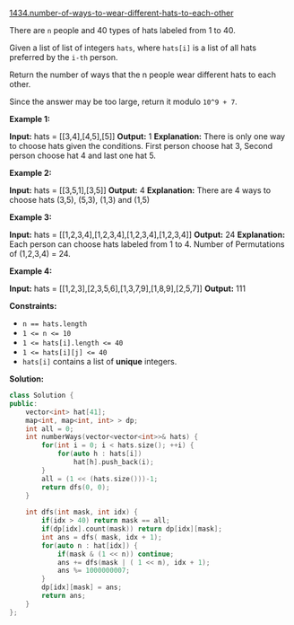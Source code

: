[1434.number-of-ways-to-wear-different-hats-to-each-other](https://leetcode.com/problems/number-of-ways-to-wear-different-hats-to-each-other/)  

There are `n` people and 40 types of hats labeled from 1 to 40.

Given a list of list of integers `hats`, where `hats[i]` is a list of all hats preferred by the `i-th` person.

Return the number of ways that the n people wear different hats to each other.

Since the answer may be too large, return it modulo `10^9 + 7`.

**Example 1:**

**Input:** hats = \[\[3,4\],\[4,5\],\[5\]\]
**Output:** 1
**Explanation:** There is only one way to choose hats given the conditions. 
First person choose hat 3, Second person choose hat 4 and last one hat 5.

**Example 2:**

**Input:** hats = \[\[3,5,1\],\[3,5\]\]
**Output:** 4
**Explanation:** There are 4 ways to choose hats
(3,5), (5,3), (1,3) and (1,5)

**Example 3:**

**Input:** hats = \[\[1,2,3,4\],\[1,2,3,4\],\[1,2,3,4\],\[1,2,3,4\]\]
**Output:** 24
**Explanation:** Each person can choose hats labeled from 1 to 4.
Number of Permutations of (1,2,3,4) = 24.

**Example 4:**

**Input:** hats = \[\[1,2,3\],\[2,3,5,6\],\[1,3,7,9\],\[1,8,9\],\[2,5,7\]\]
**Output:** 111

**Constraints:**

*   `n == hats.length`
*   `1 <= n <= 10`
*   `1 <= hats[i].length <= 40`
*   `1 <= hats[i][j] <= 40`
*   `hats[i]` contains a list of **unique** integers.  



**Solution:**  

```cpp
class Solution {
public:
    vector<int> hat[41];
    map<int, map<int, int> > dp;
    int all = 0;
    int numberWays(vector<vector<int>>& hats) {
        for(int i = 0; i < hats.size(); ++i) {
            for(auto h : hats[i])
                hat[h].push_back(i);
        }
        all = (1 << (hats.size()))-1;
        return dfs(0, 0);
    }
    
    int dfs(int mask, int idx) {
        if(idx > 40) return mask == all;
        if(dp[idx].count(mask)) return dp[idx][mask];
        int ans = dfs( mask, idx + 1);
        for(auto n : hat[idx]) {
            if(mask & (1 << n)) continue;
            ans += dfs(mask | ( 1 << n), idx + 1);
            ans %= 1000000007;
        }
        dp[idx][mask] = ans;
        return ans;
    }
};
```
      